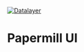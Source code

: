 [![Datalayer](https://assets.datalayer.design/datalayer-25.svg)](https://datalayer.io)

# Papermill UI
